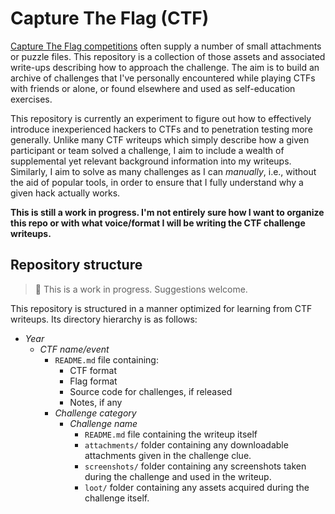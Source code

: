 # Capture The Flag (CTF)

[Capture The Flag competitions](https://github.com/AnarchoTechNYC/meta/wiki/InfoSec#ctfs-and-hacking-games) often supply a number of small attachments or puzzle files. This repository is a collection of those assets and associated write-ups describing how to approach the challenge. The aim is to build an archive of challenges that I've personally encountered while playing CTFs with friends or alone, or found elsewhere and used as self-education exercises.

This repository is currently an experiment to figure out how to effectively introduce inexperienced hackers to CTFs and to penetration testing more generally. Unlike many CTF writeups which simply describe how a given participant or team solved a challenge, I aim to include a wealth of supplemental yet relevant background information into my writeups. Similarly, I aim to solve as many challenges as I can *manually*, i.e., without the aid of popular tools, in order to ensure that I fully understand why a given hack actually works.

**This is still a work in progress. I'm not entirely sure how I want to organize this repo or with what voice/format I will be writing the CTF challenge writeups.**

## Repository structure

> :construction: This is a work in progress. Suggestions welcome.

This repository is structured in a manner optimized for learning from CTF writeups. Its directory hierarchy is as follows:

* *Year*
    * *CTF name/event*
        * `README.md` file containing:
            * CTF format
            * Flag format
            * Source code for challenges, if released
            * Notes, if any
        * *Challenge category*
            * *Challenge name*
                * `README.md` file containing the writeup itself
                * `attachments/` folder containing any downloadable attachments given in the challenge clue.
                * `screenshots/` folder containing any screenshots taken during the challenge and used in the writeup.
                * `loot/` folder containing any assets acquired during the challenge itself.
